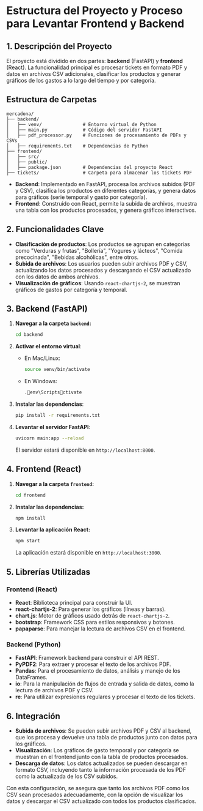 
# Estructura del Proyecto y Proceso para Levantar Frontend y Backend

## 1. Descripción del Proyecto

El proyecto está dividido en dos partes: **backend** (FastAPI) y **frontend** (React). La funcionalidad principal es procesar tickets en formato PDF y datos en archivos CSV adicionales, clasificar los productos y generar gráficos de los gastos a lo largo del tiempo y por categoría.

## Estructura de Carpetas

```
mercadona/
├── backend/
│   ├── venv/               # Entorno virtual de Python
│   ├── main.py             # Código del servidor FastAPI
│   ├── pdf_processor.py    # Funciones de procesamiento de PDFs y CSVs
│   ├── requirements.txt    # Dependencias de Python
├── frontend/
│   ├── src/
│   ├── public/
│   ├── package.json        # Dependencias del proyecto React
├── tickets/                # Carpeta para almacenar los tickets PDF
```

- **Backend**: Implementado en FastAPI, procesa los archivos subidos (PDF y CSV), clasifica los productos en diferentes categorías, y genera datos para gráficos (serie temporal y gasto por categoría).
- **Frontend**: Construido con React, permite la subida de archivos, muestra una tabla con los productos procesados, y genera gráficos interactivos.

## 2. Funcionalidades Clave
- **Clasificación de productos**: Los productos se agrupan en categorías como "Verduras y frutas", "Bollería", "Yogures y lácteos", "Comida precocinada", "Bebidas alcohólicas", entre otros.
- **Subida de archivos**: Los usuarios pueden subir archivos PDF y CSV, actualizando los datos procesados y descargando el CSV actualizado con los datos de ambos archivos.
- **Visualización de gráficos**: Usando `react-chartjs-2`, se muestran gráficos de gastos por categoría y temporal.

## 3. Backend (FastAPI)

1. **Navegar a la carpeta `backend`:**
   ```bash
   cd backend
   ```

2. **Activar el entorno virtual**:
   - En Mac/Linux:
     ```bash
     source venv/bin/activate
     ```
   - En Windows:
     ```bash
     .env\Scriptsctivate
     ```

3. **Instalar las dependencias**:
   ```bash
   pip install -r requirements.txt
   ```

4. **Levantar el servidor FastAPI**:
   ```bash
   uvicorn main:app --reload
   ```
   El servidor estará disponible en `http://localhost:8000`.

## 4. Frontend (React)

1. **Navegar a la carpeta `frontend`:**
   ```bash
   cd frontend
   ```

2. **Instalar las dependencias:**
   ```bash
   npm install
   ```

3. **Levantar la aplicación React:**
   ```bash
   npm start
   ```
   La aplicación estará disponible en `http://localhost:3000`.

## 5. Librerías Utilizadas

### Frontend (React)
- **React**: Biblioteca principal para construir la UI.
- **react-chartjs-2**: Para generar los gráficos (líneas y barras).
- **chart.js**: Motor de gráficos usado detrás de `react-chartjs-2`.
- **bootstrap**: Framework CSS para estilos responsivos y botones.
- **papaparse**: Para manejar la lectura de archivos CSV en el frontend.

### Backend (Python)
- **FastAPI**: Framework backend para construir el API REST.
- **PyPDF2**: Para extraer y procesar el texto de los archivos PDF.
- **Pandas**: Para el procesamiento de datos, análisis y manejo de los DataFrames.
- **io**: Para la manipulación de flujos de entrada y salida de datos, como la lectura de archivos PDF y CSV.
- **re**: Para utilizar expresiones regulares y procesar el texto de los tickets.

## 6. Integración
- **Subida de archivos**: Se pueden subir archivos PDF y CSV al backend, que los procesa y devuelve una tabla de productos junto con datos para los gráficos.
- **Visualización**: Los gráficos de gasto temporal y por categoría se muestran en el frontend junto con la tabla de productos procesados.
- **Descarga de datos**: Los datos actualizados se pueden descargar en formato CSV, incluyendo tanto la información procesada de los PDF como la actualizada de los CSV subidos.

Con esta configuración, se asegura que tanto los archivos PDF como los CSV sean procesados adecuadamente, con la opción de visualizar los datos y descargar el CSV actualizado con todos los productos clasificados.

